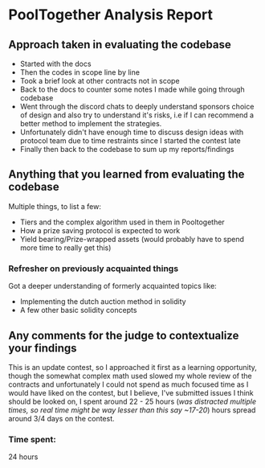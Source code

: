# PoolTogether Analysis Report

## Approach taken in evaluating the codebase

- Started with the docs
- Then the codes in scope line by line
- Took a brief look at other contracts not in scope
- Back to the docs to counter some notes I made while going through codebase
- Went through the discord chats to deeply understand sponsors choice of design and also try to understand it's risks, i.e if I can recommend a better method to implement the strategies.
- Unfortunately didn't have enough time to discuss design ideas with protocol team due to time restraints since I started the contest late
- Finally then back to the codebase to sum up my reports/findings

## Anything that you learned from evaluating the codebase

Multiple things, to list a few:

- Tiers and the complex algorithm used in them in Pooltogether
- How a prize saving protocol is expected to work
- Yield bearing/Prize-wrapped assets (would probably have to spend more time to really get this)

### Refresher on previously acquainted things

Got a deeper understanding of formerly acquainted topics like:

- Implementing the dutch auction method in solidity
- A few other basic solidity concepts

## Any comments for the judge to contextualize your findings

This is an update contest, so I approached it first as a learning opportunity, though the somewhat complex math used slowed my whole review of the contracts and unfortunately I could not spend as much focused time as I would have liked on the contest, but I believe, I've submitted issues I think should be looked on, I spent around 22 - 25 hours (_was distracted multiple times, so real time might be way lesser than this say ~17-20_) hours spread around 3/4 days on the contest. 


### Time spent:
24 hours